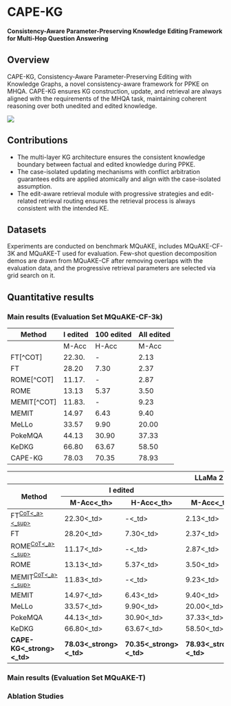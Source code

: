 # CAPE-KG
**Consistency-Aware Parameter-Preserving Knowledge Editing Framework for Multi-Hop Question Answering**
## Overview
CAPE-KG, Consistency-Aware Parameter-Preserving Editing with Knowledge Graphs, a novel consistency-aware framework for PPKE on MHQA. CAPE-KG ensures KG construction, update, and retrieval are always aligned with the requirements of the MHQA task, maintaining coherent reasoning over both unedited and edited knowledge.

![](README/method%20graph.png)


## Contributions
* The multi-layer KG architecture ensures the consistent knowledge boundary between factual and edited knowledge during PPKE.
* The case-isolated updating mechanisms with conflict arbitration guarantees edits are applied atomically and align with the case-isolated assumption.
* The edit-aware retrieval module with progressive strategies and edit-related retrieval routing ensures the retrieval process is always consistent with the intended KE.

## Datasets
Experiments are conducted on benchmark MQuAKE, includes MQuAKE-CF-3K and MQuAKE-T used for evaluation. Few-shot question decomposition demos are drawn from MQuAKE-CF after removing overlaps with the evaluation data, and the progressive retrieval
parameters are selected via grid search on it.

## Quantitative results
### Main results (Evaluation Set MQuAKE-CF-3k)
| Method   |        I edited        |       100 edited       |       All edited       |
|----------|------------------------|------------------------|------------------------|
|          | M-Acc   | H-Acc         | M-Acc   | H-Acc         | M-Acc   | H-Acc         |
| FT[^COT]| 22.30.  | -         | 2.13   | -         | OOM   | -         |
| FT    | 28.20   | 7.30        | 2.37   | 0.03         | OOM   | OOM        |
| ROME[^COT]| 11.17.  | -         | 2.87   | -         | 2.77   | -         |
| ROME   | 13.13   | 5.37        | 3.50   | 0.03         | 3.63   | 0.10        |
| MEMIT[^COT]| 11.83.  | -         | 9.23   | -         | 5.57  | -         |
| MEMIT   | 14.97   | 6.43        | 9.40   |2.47         | 2.30   |0.37       |
| MeLLo| 33.57  | 9.90        |20.00   | 10.07         | 17.33  | 9.90         |
| PokeMQA   | 44.13   | 30.90       | 37.33   |27.83         | 32.83   |23.87       |
| KeDKG    | 66.80   | 63.67         | 58.50   | 55.37         | 48.30   | 43.90         |
| CAPE-KG  | 78.03   | 70.35         | 78.93   | 71.02         | 78.38   | 70.84         |


<table>
  <thead>
    <tr>
      <th colspan="7">LLaMa 2-7B</th> <!-- centers by default for <th> -->
    </tr>
    <tr>
      <th rowspan="2">Method</th>
      <th colspan="2">I edited</th>
      <th colspan="2">100 edited</th>
      <th colspan="2">All edited</th>
    </tr>
    <tr>
      <th rowspan=“1”>M-Acc<_th><th rowspan=“1”>H-Acc<_th>
      <th>M-Acc<_th><th>H-Acc<_th>
      <th>M-Acc<_th><th>H-Acc<_th>
    </tr>
  </thead>
  <tbody>
    <tr>
      <td>FT<sup><a href="#fn-cot">CoT<_a><_sup></td>
      <td>22.30<_td><td>-<_td>
      <td>2.13<_td><td>-<_td>
      <td>OOM<_td><td>-<_td>
    </tr>
    <tr>
      <td>FT</td>
      <td>28.20<_td><td>7.30<_td>
      <td>2.37<_td><td>0.03<_td>
      <td>OOM<_td><td>OOM<_td>
    </tr>
    <tr>
      <td>ROME<sup><a href="#fn-cot">CoT<_a><_sup></td>
      <td>11.17<_td><td>-<_td>
      <td>2.87<_td><td>-<_td>
      <td>2.77<_td><td>-<_td>
    </tr>
    <tr>
      <td>ROME</td>
      <td>13.13<_td><td>5.37<_td>
      <td>3.50<_td><td>0.03<_td>
      <td>3.63<_td><td>0.10<_td>
    </tr>
    <tr>
      <td>MEMIT<sup><a href="#fn-cot">CoT<_a><_sup></td>
      <td>11.83<_td><td>-<_td>
      <td>9.23<_td><td>-<_td>
      <td>5.57<_td><td>-<_td>
    </tr>
    <tr>
      <td>MEMIT</td>
      <td>14.97<_td><td>6.43<_td>
      <td>9.40<_td><td>2.47<_td>
      <td>2.30<_td><td>0.37<_td>
    </tr>
    <tr>
      <td>MeLLo</td>
      <td>33.57<_td><td>9.90<_td>
      <td>20.00<_td><td>10.07<_td>
      <td>17.33<_td><td>9.90<_td>
    </tr>
    <tr>
      <td>PokeMQA</td>
      <td>44.13<_td><td>30.90<_td>
      <td>37.33<_td><td>27.83<_td>
      <td>32.83<_td><td>23.87<_td>
    </tr>
    <tr>
      <td>KeDKG</td>
      <td>66.80<_td><td>63.67<_td>
      <td>58.50<_td><td>55.37<_td>
      <td>48.30<_td><td>43.90<_td>
    </tr>
    <tr>
      <td><strong>CAPE-KG<_strong><_td>
      <td><strong>78.03<_strong><_td><td><strong>70.35<_strong><_td>
      <td><strong>78.93<_strong><_td><td><strong>71.02<_strong><_td>
      <td><strong>78.38<_strong><_td><td><strong>70.84<_strong><_td>
    </tr>
  </tbody>
</table>




### Main results (Evaluation Set MQuAKE-T)
### Ablation Studies



